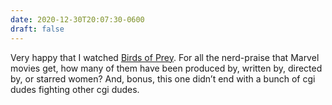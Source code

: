 ```yaml
---
date: 2020-12-30T20:07:30-0600
draft: false
---
```




Very happy that I watched [Birds of Prey](https://www.imdb.com/title/tt7713068/). For all the nerd-praise that Marvel movies get, how many of them have been produced by, written by, directed by, or starred women? And, bonus, this one didn’t end with a bunch of cgi dudes fighting other cgi dudes.



